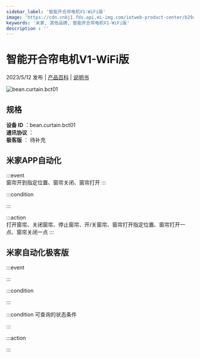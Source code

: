 ```yaml
---
sidebar_label: '智能开合帘电机V1-WiFi版'
image: 'https://cdn.cnbj1.fds.api.mi-img.com/iotweb-product-center/b29af8f4a20eb8dc79105715973bb8eb_1682411909526.png?GalaxyAccessKeyId=AKVGLQWBOVIRQ3XLEW&Expires=9223372036854775807&Signature=b8NIGpR6pAPSVbe5F5Kz6EXWY3E='
keywords: '米家, 其他品牌, 智能开合帘电机V1-WiFi版'
description : ''
---
```

# 智能开合帘电机V1-WiFi版

2023/5/12 发布 | [产品百科](https://home.mi.com/webapp/content/baike/product/index.html?model=bean.curtain.bct01/) | [说明书](https://home.mi.com/views/introduction.html?model=bean.curtain.bct01&region=cn)

![bean.curtain.bct01](https://cdn.cnbj1.fds.api.mi-img.com/iotweb-product-center/b29af8f4a20eb8dc79105715973bb8eb_1682411909526.png?GalaxyAccessKeyId=AKVGLQWBOVIRQ3XLEW&Expires=9223372036854775807&Signature=b8NIGpR6pAPSVbe5F5Kz6EXWY3E=)

## 规格  
> 
**设备 ID** ：bean.curtain.bct01  
**通讯协议** ：  
**极客版**  ： 待补充 


## 米家APP自动化  

:::event  
窗帘开到指定位置、窗帘关闭、窗帘打开
:::

:::condition  

:::

:::action   
打开窗帘、关闭窗帘、停止窗帘、开/关窗帘、窗帘打开指定位置、窗帘打开一点、窗帘关闭一点
:::

## 米家自动化极客版  

:::event  

:::

:::condition  

:::

:::condition 可查询的状态条件  

:::

:::action  

:::

        
